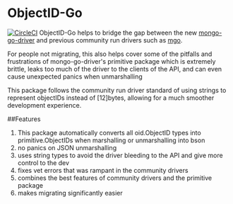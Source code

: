 # ObjectID-Go

[![CircleCI](https://circleci.com/gh/qhenkart/objectid-go.svg?style=svg)](https://circleci.com/gh/qhenkart/objectid-go)
ObjectID-Go helps to bridge the gap between the new [mongo-go-driver](https://github.com/mongodb/mongo-go-driver) and previous community run drivers such as [mgo](https://github.com/globalsign/mgo).

For people not migrating, this also helps cover some of the pitfalls and frustrations of mongo-go-driver's primitive package which is extremely brittle, leaks too much of the driver to the clients of the API, and can even cause unexpected panics when unmarshalling

This package follows the community run driver standard of using strings to represent objectIDs instead of [12]bytes, allowing for a much smoother development experience.

##Features

1. This package automatically converts all oid.ObjectID types into primitive.ObjectIDs when marshalling or unmarshalling into bson
2. no panics on JSON unmarshalling
3. uses string types to avoid the driver bleeding to the API and give more control to the dev
4. fixes vet errors that was rampant in the community drivers
5. combines the best features of community drivers and the primitive package
6. makes migrating significantly easier
